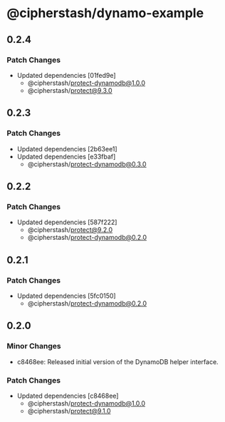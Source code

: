 # @cipherstash/dynamo-example

## 0.2.4

### Patch Changes

- Updated dependencies [01fed9e]
  - @cipherstash/protect-dynamodb@1.0.0
  - @cipherstash/protect@9.3.0

## 0.2.3

### Patch Changes

- Updated dependencies [2b63ee1]
- Updated dependencies [e33fbaf]
  - @cipherstash/protect-dynamodb@0.3.0

## 0.2.2

### Patch Changes

- Updated dependencies [587f222]
  - @cipherstash/protect@9.2.0
  - @cipherstash/protect-dynamodb@0.2.0

## 0.2.1

### Patch Changes

- Updated dependencies [5fc0150]
  - @cipherstash/protect-dynamodb@0.2.0

## 0.2.0

### Minor Changes

- c8468ee: Released initial version of the DynamoDB helper interface.

### Patch Changes

- Updated dependencies [c8468ee]
  - @cipherstash/protect-dynamodb@1.0.0
  - @cipherstash/protect@9.1.0
